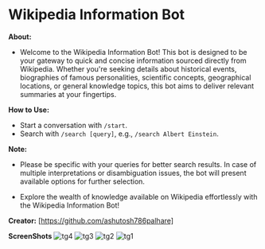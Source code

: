 
# Wikipedia Information Bot

**About:**
- Welcome to the Wikipedia Information Bot! This bot is designed to be your gateway to quick and concise information sourced directly from Wikipedia. Whether you're seeking details about historical events, biographies of famous personalities, scientific concepts, geographical locations, or general knowledge topics, this bot aims to deliver relevant summaries at your fingertips.

**How to Use:**
- Start a conversation with `/start`.
- Search with `/search [query]`, e.g., `/search Albert Einstein`.


**Note:** 
- Please be specific with your queries for better search results. In case of multiple interpretations or disambiguation issues, the bot will present available options for further selection.

- Explore the wealth of knowledge available on Wikipedia effortlessly with the Wikipedia Information Bot!

**Creator:** [https://github.com/ashutosh786palhare]



**ScreenShots**
![tg4](https://github.com/ashutosh786palhare/Python-Micro-Projects/assets/53346137/8be3cef3-07c4-4826-9a7c-2e27d80899fb=200x400)
![tg3](https://github.com/ashutosh786palhare/Python-Micro-Projects/assets/53346137/f3bf8df5-0ece-4cd4-8a44-77a4ac02709e=200x400)
![tg2](https://github.com/ashutosh786palhare/Python-Micro-Projects/assets/53346137/ebd0f526-538a-4273-afc1-0992cc5aa627=200x400)
![tg1](https://github.com/ashutosh786palhare/Python-Micro-Projects/assets/53346137/3c26d0c3-fe20-4ba0-b6f5-7dd72ceafdcf=200x400)

